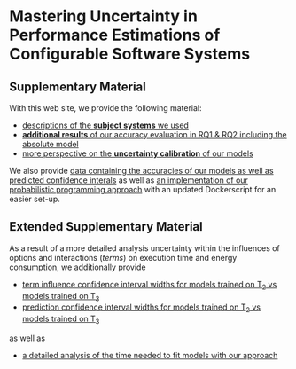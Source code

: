 # Mastering Uncertainty in Performance Estimations of Configurable Software Systems

## Supplementary Material
[md-mape]: mape/README.md
With this web site, we provide the following material:

- [descriptions of the **subject systems** we used][md-subject-systems]
- [**additional results** of our accuracy evaluation in RQ1 & RQ2 including the absolute model][md-mape]
- [more perspective on the **uncertainty calibration** of our models][md-calibration]
 <!--- the **data** we used for our evaluation-->

We also provide [data containing the accuracies of our models as well as predicted confidence interals][md-data] as well as [an implementation of our probabilistic programming approach](code/README.md) with an updated Dockerscript for an easier set-up. 

## Extended Supplementary Material
As a result of a more detailed analysis uncertainty within the influences of options and interactions (*terms*) on execution time and energy consumption, we additionally provide
 - [term influence confidence interval widths for models trained on T<sub>2</sub> vs models trained on T<sub>3</sub>][term-cis]  
 - [prediction confidence interval widths for models trained on T<sub>2</sub> vs models trained on T<sub>3</sub>][prediction-cis]

as well as
 - [a detailed analysis of the time needed to fit models with our approach][fitting-times]


[md-mape]: mape/README.md
[md-subject-systems]: ./systems/README.md
[md-calibration]: calibration/README.md
[md-main]: ./README.md
[md-data]: ./data/eval.csv
[term-cis]: ./extension/term-cis/README.md
[prediction-cis]: ./extension/prediction-cis/README.md
[fitting-times]: ./fitting-times.md
